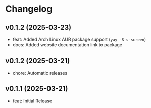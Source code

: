 # Changelog

## v0.1.2 (2025-03-23)

- feat: Added Arch Linux AUR package support (`yay -S s-screen`)
- docs: Added website documentation link to package

## v0.1.2 (2025-03-21)

- chore: Automatic releases

## v0.1.1 (2025-03-21)

- feat: Initial Release
